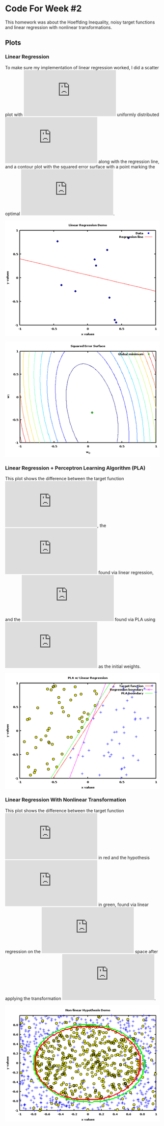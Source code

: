 # Code For Week #2

This homework was about the Hoeffding Inequality, noisy target functions and
linear regression with nonlinear transformations.

## Plots

### Linear Regression

To make sure my implementation of linear regression worked, I did a scatter
plot with ![N=10][n10] uniformly distributed ![between -1 and 1][interval]
along with the regression line, and a contour plot with the squared error
surface with a point marking the optimal ![w][w].

![linear regression line](img/plot_lr_01.png)

![squared error surface](img/plot_lr_02.png)

### Linear Regression + Perceptron Learning Algorithm (PLA)

This plot shows the difference between the target function ![f][f], the ![w][w]
found via linear regression, and the ![wd][wd] found via PLA using ![w][w] as
the initial weights.

![linear regression pla](img/plot_lr_pla.png)

### Linear Regression With Nonlinear Transformation

This plot shows the difference between the target function ![f][target]
in red and the hypothesis ![g][g] in green, found via linear regression on
the ![Z][Z] space after applying the transformation ![trans][trans].

![nonlinear transformation](img/plot_lr_nonlinear.png)

[w]: http://latex.codecogs.com/gif.latex?w
[wd]: http://latex.codecogs.com/gif.latex?w%27
[f]: http://latex.codecogs.com/gif.latex?f
[g]: http://latex.codecogs.com/gif.latex?g
[n10]: http://latex.codecogs.com/gif.latex?N%3D10
[interval]: http://latex.codecogs.com/gif.latex?%5B-1%2C1%5D%5Ctimes%5B-1%2C1%5D
[target]: http://latex.codecogs.com/gif.latex?f(x_1%2C%20x_2)%20%3D%20sign(x_1%5E2%20%2B%20x_2%5E2%20-%200.6)
[Z]: http://latex.codecogs.com/gif.latex?Z
[trans]: http://latex.codecogs.com/gif.latex?%5CPhi(x)%20%3D%20(1%2C%20x_1%2C%20x_2%2C%20x_1x_2%2C%20x_1%5E2%2C%20x_2%5E2)
